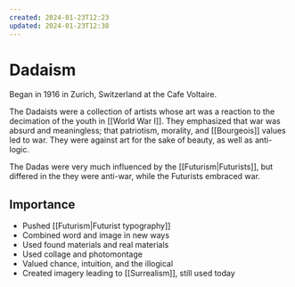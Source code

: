 ```yaml
---
created: 2024-01-23T12:23
updated: 2024-01-23T12:38
---
```


# Dadaism

Began in 1916 in Zurich, Switzerland at the Cafe Voltaire.

The Dadaists were a collection of artists whose art was a reaction to the decimation of the youth in [[World War I]]. They emphasized that war was absurd and meaningless; that patriotism, morality, and [[Bourgeois]] values led to war. They were against art for the sake of beauty, as well as anti-logic.

The Dadas were very much influenced by the [[Futurism|Futurists]], but differed in the they were anti-war, while the Futurists embraced war.

## Importance

- Pushed [[Futurism|Futurist typography]]
- Combined word and image in new ways
- Used found materials and real materials
- Used collage and photomontage
- Valued chance, intuition, and the illogical
- Created imagery leading to [[Surrealism]], still used today